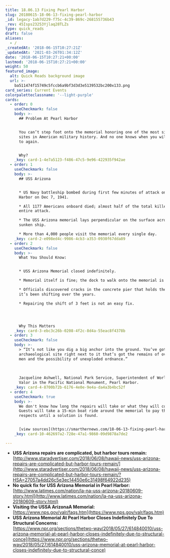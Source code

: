 ```yaml
---
title: 18.06.13 Fixing Pearl Harbor
slug: 20180615-18-06-13-fixing-pearl-harbor
_id: legacy-1ab7d229-f75c-4c39-869c-268155736b43
_rev: 45Isps23253Yjlaq28TLZs
type: quick_reads
draft: false
aliases:
  - /
_createdAt: '2018-06-15T10:27:21Z'
_updatedAt: '2021-03-26T01:34:12Z'
date: '2018-06-15T10:27:21+00:00'
lastmod: '2018-06-15T10:27:21+00:00'
weight: 50
featured_image:
  alt: Quick Reads background image
  url: >-
    ba511474f15749c5fccb6a9bf3d3d3e5139532bc200x133.png
card_series: Current Events
colorpaletteclassname: '--light-purple'
cards:
  - order: 0
    useCheckmark: false
    body: >-
      ## Problem At Pearl Harbor


      You can’t step foot onto the memorial honoring one of the most significant
      sites in American military history. And no one knows when you will be able
      to again.


      Why?
    _key: card-1-4e7a5123-f486-47c5-9e96-422935f942ae
  - order: 1
    useCheckmark: false
    body: >-
      ## USS Arizona


      * US Navy battleship bombed during first few minutes of attack on Pearl
      Harbor on Dec 7, 1941.

      * All 1177 Americans onboard died; almost half of the total killed during
      entire attack.

      * The USS Arizona memorial lays perpendicular on the surface across the
      sunken ship.

      * More than 4,000 people visit the memorial every single day.
    _key: card-2-e098ed4c-9986-4cb3-a353-0930f67dda89
  - order: 2
    useCheckmark: false
    body: >-
      What You Should Know:


      * USS Arizona Memorial closed indefinitely.

      * Memorial itself is fine; the dock to walk onto the memorial is not.

      * Officials discovered cracks in the concrete pier that holds the dock;
      it’s been shifting over the years.

      * Repairing the shift of 3 feet is not an easy fix.




      Why This Matters
    _key: card-3-ebc3c26b-0208-4f2c-8d4a-55eac8f4378b
  - order: 3
    useCheckmark: false
    body: >-
      > “It’s not like you dig a big anchor into the ground. You’ve got an
      archaeological site right next to it that’s got the remains of over 900
      men and the possibility of unexploded ordnance.”  
        
        
        
      Jacqueline Ashwell, National Park Service, Superintendent of World War II
      Valor in the Pacific National Monument, Pearl Harbor.
    _key: card-4-8700b72b-6176-4e0e-9e4a-da4a3b4bc52f
  - order: 4
    useCheckmark: true
    body: >-
      We don't know how long the repairs will take or what they will cost.
      Guests will take a 15-min boat ride around the memorial to pay their
      respects until a solution is found.


      [view sources](https://smarthernews.com/18-06-13-fixing-pearl-harbor/)
    _key: card-10-462697a2-728e-47a1-9860-09d9878a7de2

---
```

* **USS Arizona repairs are complicated, but harbor tours remain:**  
[http://www.staradvertiser.com/2018/06/08/hawaii-news/uss-arizona-repairs-are-complicated-but-harbor-tours-remain/](http://www.staradvertiser.com/2018/06/08/hawaii-news/uss-arizona-repairs-are-complicated-but-harbor-tours-remain/?HSA=27057a4dd26c5e3ec14450e6c31498f64922d235)
* **No quick fix for USS Arizona Memorial in Pearl Harbor:**[http://www.latimes.com/nation/la-na-uss-arizona-20180609-story.html](http://www.latimes.com/nation/la-na-uss-arizona-20180609-story.html)
* **Visiting the USSA ArizonaA Memorial:**  
[https://www.nps.gov/valr/faqs.htm](https://www.nps.gov/valr/faqs.htm)
* **USS Arizona Memorial At Pearl Harbor Closes Indefinitely Due To Structural Concerns:**  
[https://www.npr.org/sections/thetwo-way/2018/05/27/614840010/uss-arizona-memorial-at-pearl-harbor-closes-indefinitely-due-to-structural-conce](https://www.npr.org/sections/thetwo-way/2018/05/27/614840010/uss-arizona-memorial-at-pearl-harbor-closes-indefinitely-due-to-structural-conce)